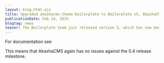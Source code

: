 ```yaml
---
layout: blog.html.ejs
title: Upgraded akashacms-theme-boilerplate to Boilerplate v5, AkashaCMS 0.4.x release imminent
publicationDate: Feb 14, 2015
blogtag: news
teaser: The Boilerplate team just released version 5, which has now been rolled into akashacms-theme-boilerplate.
---
```


For documentation see <a href="/plugins/theme-boilerplate.html.md"></a>

This means that AkashaCMS again has no issues against the 0.4 release milestone.  